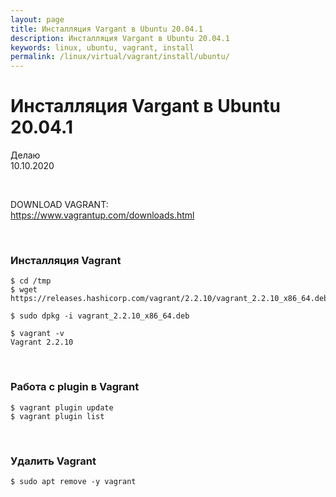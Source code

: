 ```yaml
---
layout: page
title: Инсталляция Vargant в Ubuntu 20.04.1
description: Инсталляция Vargant в Ubuntu 20.04.1
keywords: linux, ubuntu, vagrant, install
permalink: /linux/virtual/vagrant/install/ubuntu/
---
```


# Инсталляция Vargant в Ubuntu 20.04.1

Делаю  
10.10.2020

<br/>

DOWNLOAD VAGRANT:  
https://www.vagrantup.com/downloads.html

<br/>

### Инсталляция Vagrant

    $ cd /tmp
    $ wget https://releases.hashicorp.com/vagrant/2.2.10/vagrant_2.2.10_x86_64.deb

    $ sudo dpkg -i vagrant_2.2.10_x86_64.deb

    $ vagrant -v
    Vagrant 2.2.10

<br/>

### Работа с plugin в Vagrant

    $ vagrant plugin update
    $ vagrant plugin list

<br/>

### Удалить Vagrant

    $ sudo apt remove -y vagrant
